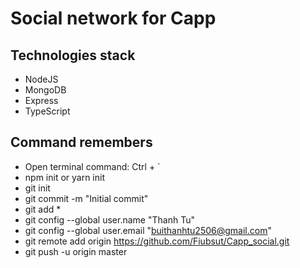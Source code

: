 # Social network for Capp

## Technologies stack
- NodeJS
- MongoDB
- Express
- TypeScript

## Command remembers
- Open terminal command: Ctrl + `
- npm init or yarn init
- git init
- git commit -m "Initial commit" 
- git add *
- git config --global user.name "Thanh Tu"
- git config --global user.email "buithanhtu2506@gmail.com"
- git remote add origin https://github.com/Fiubsut/Capp_social.git
- git push -u origin master